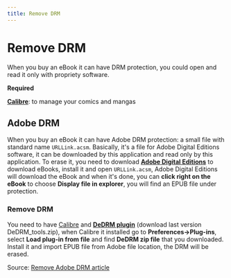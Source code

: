 ```yaml
---
title: Remove DRM
---
```


# Remove DRM

When you buy an eBook it can have DRM protection, you could open and read it only with propriety software.

**Required**

[**Calibre**](https://calibre-ebook.com): to manage your comics and mangas

## Adobe DRM

When you buy an eBook it can have Adobe DRM protection: a small file with standard name `URLLink.acsm`. Basically, it's a file for Adobe Digital Editions software, it can be downloaded by this application and read only by this application. To erase it, you need to download [**Adobe Digital Editions**](https://www.adobe.com/solutions/ebook/digital-editions/download.html) to download eBooks, install it and open `URLLink.acsm`, Adobe Digital Editions will download the eBook and when it's done, you can **click right on the eBook** to choose **Display file in explorer**, you will find an EPUB file under protection.

### Remove DRM

You need to have [Calibre](https://calibre-ebook.com/) and [**DeDRM plugin**](https://github.com/apprenticeharper/DeDRM_tools/releases) (download last version DeDRM_tools.zip), when Calibre it installed go to **Preferences->Plug-ins**, select **Load plug-in from file** and find **DeDRM zip file** that you downloaded. Install it and import EPUB file from Adobe file location, the DRM will be erased.

Source: [Remove Adobe DRM article](https://www.osxwiki.com/acsm-to-epub)
